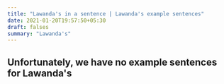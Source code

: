 ```yaml
---
title: "Lawanda's in a sentence | Lawanda's example sentences"
date: 2021-01-20T19:57:50+05:30
draft: falses
summary: "Lawanda's"
---
```

## Unfortunately, we have no example sentences for Lawanda's                 

